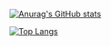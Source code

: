 [![Anurag's GitHub stats](https://github-readme-stats.vercel.app/api?username=hahahaha123567)](https://hahahaha123567.github.io/)

[![Top Langs](https://github-readme-stats.vercel.app/api/top-langs/?username=hahahaha123567)](https://hahahaha123567.github.io/)

